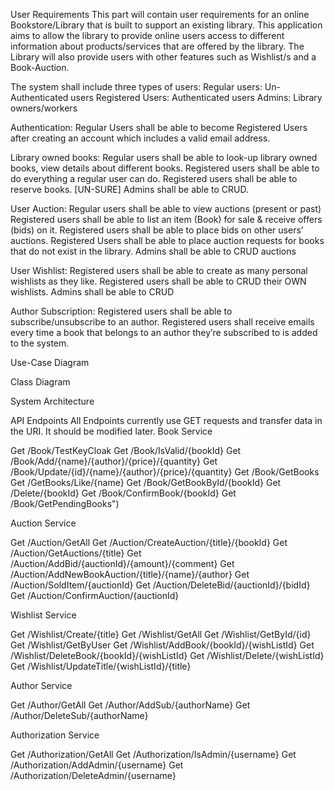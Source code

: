 User Requirements 
This part will contain user requirements for an online Bookstore/Library that is built to support an existing library. This application aims to  allow the library to provide online users access to different information about products/services that are offered by the library. The Library will also provide users with other features such as Wishlist/s and a Book-Auction.
 
The system shall include three types of users:
Regular users: Un-Authenticated users
Registered Users: Authenticated users
Admins: Library owners/workers

Authentication:
Regular Users shall be able to become Registered Users after creating an account which includes a valid email address.
 
Library owned books:
Regular users shall be able to look-up library owned books, view details about different books.
Registered users shall be able to do everything a regular user can do.
Registered users shall be able to reserve books. [UN-SURE]
Admins shall be able to CRUD.
 
User Auction:
Regular users shall be able to view auctions (present or past)
Registered users shall be able to list an item (Book) for sale & receive offers (bids) on it.
Registered users shall be able to place bids on other users’ auctions.
Registered Users shall be able to place auction requests for books that do not exist in the library.
Admins shall be able to CRUD auctions
 
User Wishlist:
Registered users shall be able to create as many personal wishlists as they like.
Registered users shall be able to CRUD their OWN wishlists. 
Admins shall be able to CRUD
 
 Author Subscription:
Registered users shall be able to subscribe/unsubscribe to an author.
Registered users shall receive emails every time a book that belongs to an author they’re subscribed to is added to the system.



Use-Case Diagram



Class Diagram



System Architecture 




API Endpoints
All Endpoints currently use GET requests and transfer data in the URI. It should be modified later.
Book Service

Get	/Book/TestKeyCloak
Get	/Book/IsValid/{bookId}
Get	/Book/Add/{name}/{author}/{price}/{quantity}
Get	/Book/Update/{id}/{name}/{author}/{price}/{quantity}
Get	/Book/GetBooks
Get	/GetBooks/Like/{name}
Get	/Book/GetBookById/{bookId}
Get	/Delete/{bookId}
Get	/Book/ConfirmBook/{bookId}
Get	/Book/GetPendingBooks")


Auction Service

Get	/Auction/GetAll
Get	/Auction/CreateAuction/{title}/{bookId}
Get	/Auction/GetAuctions/{title}
Get	/Auction/AddBid/{auctionId}/{amount}/{comment}
Get	/Auction/AddNewBookAuction/{title}/{name}/{author}
Get	/Auction/SoldItem/{auctionId}
Get	/Auction/DeleteBid/{auctionId}/{bidId}
Get	/Auction/ConfirmAuction/{auctionId}


Wishlist Service

Get	/Wishlist/Create/{title}
Get	/Wishlist/GetAll
Get	/Wishlist/GetById/{id}
Get	/Wishlist/GetByUser
Get	/Wishlist/AddBook/{bookId}/{wishListId}
Get	/Wishlist/DeleteBook/{bookId}/{wishListId}
Get	/Wishlist/Delete/{wishListId}
Get	/Wishlist/UpdateTitle/{wishListId}/{title}


Author Service

Get	/Author/GetAll
Get	/Author/AddSub/{authorName}
Get	/Author/DeleteSub/{authorName}


Authorization Service

Get	/Authorization/GetAll
Get	/Authorization/IsAdmin/{username}
Get	/Authorization/AddAdmin/{username}
Get	/Authorization/DeleteAdmin/{username}